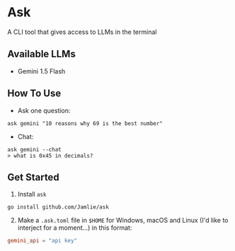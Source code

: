 # Ask

A CLI tool that gives access to LLMs in the terminal

## Available LLMs

- Gemini 1.5 Flash

## How To Use

- Ask one question:

```
ask gemini "10 reasons why 69 is the best number"
```

- Chat:

```
ask gemini --chat
> what is 0x45 in decimals?
```

## Get Started

1. Install `ask`

```
go install github.com/Jamlie/ask
```

2. Make a `.ask.toml` file in `$HOME` for Windows, macOS and Linux (I'd like to interject for a moment...) in this format:

```toml
gemini_api = "api key"
```
